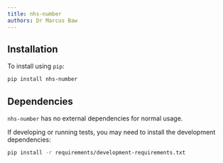 ```yaml
---
title: nhs-number
authors: Dr Marcus Baw
---
```


## Installation

To install using `pip`:

```bash
pip install nhs-number
```

## Dependencies

`nhs-number` has no external dependencies for normal usage.

If developing or running tests, you may need to install the development dependencies:

```bash
pip install -r requirements/development-requirements.txt
```
